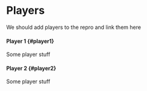 # Players

We should add players to the repro and link them here

#### Player 1 {#player1}

Some player stuff

#### Player 2 {#player2}

Some player stuff

